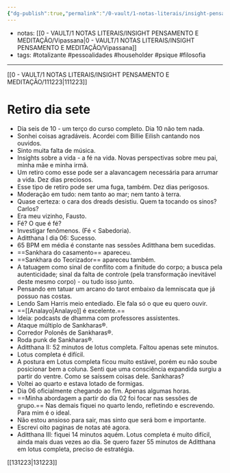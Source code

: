 ```yaml
---
{"dg-publish":true,"permalink":"/0-vault/1-notas-literais/insight-pensamento-e-meditacao/121223/","tags":["totalizante","pessoalidades","householder","psique","filosofia"],"dgHomeLink":true,"dgShowLocalGraph":true,"dgShowFileTree":true,"dgEnableSearch":true,"noteIcon":""}
---
```


- notas: [[0 - VAULT/1 NOTAS LITERAIS/INSIGHT PENSAMENTO E MEDITAÇÃO/Vipassana\|0 - VAULT/1 NOTAS LITERAIS/INSIGHT PENSAMENTO E MEDITAÇÃO/Vipassana]]
- tags: #totalizante #pessoalidades #householder #psique #filosofia 

---

[[0 - VAULT/1 NOTAS LITERAIS/INSIGHT PENSAMENTO E MEDITAÇÃO/111223\|111223]]

# Retiro dia sete

- Dia seis de 10 - um terço do curso completo. Dia 10 não tem nada.
- Sonhei coisas agradáveis. Acordei com Billie Eilish cantando nos ouvidos.
- Sinto muita falta de música.
- Insights sobre a vida - a fé na vida. Novas perspectivas sobre meu pai, minha mãe e minha irmã.
- Um retiro como esse pode ser a alavancagem necessária para arrumar a vida. Dez dias preciosos.
- Esse tipo de retiro pode ser uma fuga, também. Dez dias perigosos.
- Moderação em tudo: nem tanto ao mar; nem tanto à terra.
- Quase certeza: o cara dos dreads desistiu. Quem ta tocando os sinos? Carlos?
- Era meu vizinho, Fausto.
- Fé? O que é fé? 
- Investigar fenômenos. (Fé < Sabedoria).
- Aditthana I dia 06: Sucesso.
- 65 BPM em média é constante nas sessões Aditthana bem sucedidas.
- ==Sankhara do casamento== apareceu.
- ==Sankhara do Teorizador== apareceu também.
- A tatuagem como sinal de conflito com a finitude do corpo; a busca pela autenticidade; sinal da falta de controle (pela transformação inevitável deste mesmo corpo) - ou tudo isso junto.
- Pensando em tatuar um arcano do tarot embaixo da lemniscata que já possuo nas costas.
- Lendo Sam Harris meio entediado. Ele fala só o que eu quero ouvir.
- ==[[Analayo\|Analayo]] é excelente.==
- Ideia: podcasts de dhamma com professores assistentes.
- Ataque múltiplo de Sankharas®.
- Corredor Polonês de Sankharas®.
- Roda punk de Sankharas®.
- Aditthana II: 52 minutos de lotus completa. Faltou apenas sete minutos.
- Lotus completa é difícil.
- A postura em Lotus completa ficou muito estável, porém eu não soube posicionar bem a coluna. Senti que uma consciência expandida surgiu a partir do ventre. Como se saíssem coisas dele. Sankharas?
- Voltei ao quarto e estava lotado de formigas.
- Dia 06 oficialmente chegando ao fim. Apenas algumas horas.
- ==Minha abordagem a partir do dia 02 foi focar nas sessões de grupo.== Nas demais fiquei no quarto lendo, refletindo e escrevendo. Para mim é o ideal.
- Não estou ansioso para sair, mas sinto que será bom e importante.
- Escrevi oito paginas de notas até agora.
- Aditthana III: fiquei 14 minutos aquém. Lotus completa é muito difícil, ainda mais duas vezes ao dia. Se quero fazer 55 minutos de Aditthana em lotus completa, preciso de estratégia.

[[131223\|131223]]